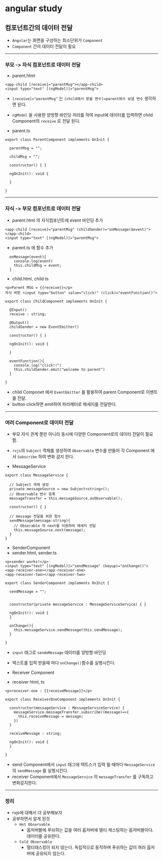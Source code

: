 # angular study

## 컴포넌트간의 데이터 전달
- `Angular`는 화면을 구성하는 최소단위가 `Component`
- `Component` 간의 데이터 전달이 필요
---
### 부모 -> 자식 컴포넌트로 데이터 전달
- parent.html
```
<app-child [receive]="parentMsg"></app-child>
<input type="text" [(ngModel)]="parentMsg">
```
- `[receive]="parentMsg"` 는 `[child에서 받을 변수]=parent에서 보낼 변수` 생각하면 된다.
- `ngModel` 을 사용한 양방향 바인딩 처리를 하여 input에 데이터를 입력하면 child Component의 `receive` 로 전달 된다.

- parent.ts
```
export class ParentComponent implements OnInit {

  parentMsg = "";

  childMsg = "";

  constructor() { }

  ngOnInit(): void {
    
  }

}
```
---
### 자식 -> 부모 컴포넌트로 데이터 전달
- parent.html 의 자식컴포넌트에 event 바인딩 추가
```
<app-child [receive]="parentMsg" (childSender)="onMessage($event)"></app-child>
<input type="text" [(ngModel)]="parentMsg">
```
- parent.ts 에 함수 추가
```
  onMessage(event){
    console.log(event)
    this.childMsg = event;
  }

```

- child.html, child ts
```
<p>Parent MSG = {{receive}}</p>
자식 버튼 <input type="button" value="click!" (click)="eventFunction()">
```
```
export class ChildComponent implements OnInit {

  @Input()
  receive : string;

  @Output()
  childSender = new EventEmitter()

  constructor() { }

  ngOnInit(): void {
    
  }

  eventFunction(){
    console.log("click!!")
    this.childSender.emit("welcome to parent")
  }

}
```

- child Componet 에서 `EventEmitter` 를 활용하여 parent Component로 이벤트를 전달.
- button click하면 emit하여 파라메터로 메세지를 전달한다. 
---
### 여러 Component로 데이터 전달
- 부모 자식 관계 뿐만 아니라 동시에 다양한 Component로의 데이터 전달이 필요함.
- `rxjs`의 `Subject` 객체를 생성하여 `Observable` 변수를 만들어 각 Component 에서 `Subscribe` 하여 변화 감지 한다.

- MessageService
```
export class MessageService {

  // Subject 객체 생성
  private messageSource = new Subject<string>();
  // Observable 변수 등록
  messageTransfer = this.messageSource.asObservable();
  
  constructor() { }

  // message 전달을 위한 함수
  sendMessage(message:string){
    // Obserable 의 next를 이용하여 메세지 전달
    this.messageSource.next(message);
  }
}
```

- SenderComponent
- sender.html, sender.ts
```
<p>sender works!</p>
<input type="text" [(ngModel)]="sendMessage" (keyup)="onChange()">
<app-receiver-one></app-receiver-one>
<app-receiver-two></app-receiver-two>

export class SenderComponent implements OnInit {

  sendMessage = "";


  constructor(private messageService : MessageServiceService) { }

  ngOnInit(): void {
  }

  onChange(){
    this.messageService.sendMessage(this.sendMessage);
  }

}
```
- `input` 태그로 `sendeMessage` 데이터를 양방향 바인딩
- 텍스트를 입력 받을때 마다 `onChange()`함수를 실행시킨다.


- Receiver Component
- receiver html, ts
```
<p>receiver-one : {{receiveMessage}}</p>

export class ReceiverOneComponent implements OnInit {

  constructor(messageService : MessageServiceService) {
    messageService.messageTransfer.subscribe((message)=>{
      this.receiveMessage = message;
    })
  }

  receiveMessage : string;

  ngOnInit(): void {
  }

}
```

- send Component에서 `input` 태그에 텍트스가 입력 될 때마다 `MessageService` 의 `sendMessage` 를 실행시킨다.
- receiver Component에서 `MessageService` 의 `messageTransfer` 를 구독하고 변화감지한다.

---

### 정리
- rxjs에 대해서 더 공부해보자
- 공부하면서 알게 된것
  - `Hot Observable`
    - 옵저버블에 푸쉬하는 값을 여러 옵저버에 멀티 캐스팅하는 옵저버블이다. 데이터를 공유한다.
  - `Cold Observable`
    - 멀티태스킹이 되지 않는다. 독립적으로 동작하며 푸쉬하는 값이 여러 옵저버에 공유되지 않는다.